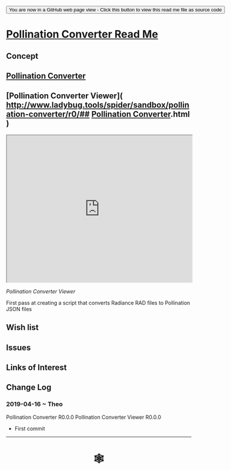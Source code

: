 <span style=display:none; >[You are now in a GitHub source code view - click this link to view Read Me file as a web page](http://www.ladybug.tools/spider/index.html#sandbox/pollination-converter/README.md "View file as a web page." ) </span>

<div><input type=button onclick="window.location.href='https://github.com/ladybug-tools/spider/tree/master/sandbox/pollination-converter/README.md'"
value="You are now in a GitHub web page view - Click this button to view this read me file as source code" ><div>

# [Pollination Converter Read Me]( #sandbox/pollination-converter/README.md )


## Concept


## [Pollination Converter]( http://www.ladybug.tools/spider/sandbox/pollination-converter/r0/pollination-converter-0-0-0.html )

## [Pollination Converter Viewer]( http://www.ladybug.tools/spider/sandbox/pollination-converter/r0/## [Pollination Converter]( http://www.ladybug.tools/spider/sandbox/pollination-converter/r0/pollination-converter-0-0-0.html ).html )


<iframe class=iframeReadMe src=http://www.ladybug.tools/spider/sandbox/pollination-converter/r0/## [Pollination Converter]( http://www.ladybug.tools/spider/sandbox/pollination-converter/r0/pollination-converter-0-0-0.html ).html width=100% height=400px >Iframes are not displayed on github.com</iframe>

_Pollination Converter Viewer_

First pass at creating a script that converts Radiance RAD files to Pollination JSON files

## Wish list


## Issues



## Links of Interest



## Change Log

### 2019-04-16 ~ Theo

Pollination Converter R0.0.0
Pollination Converter Viewer R0.0.0

* First commit


***

# <center title="hello!" ><a href=javascript:window.scrollTo(0,0); style=text-decoration:none; > &#x1f578; </a></center>




